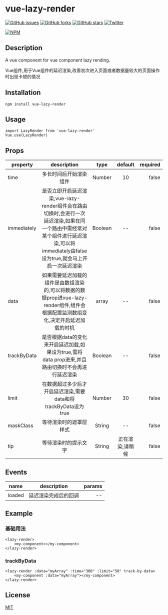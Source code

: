 # vue-lazy-render

[![GitHub issues](https://img.shields.io/github/issues/yeyuqiudeng/vue-lazy-render.svg)](https://github.com/yeyuqiudeng/vue-lazy-render/issues)
[![GitHub forks](https://img.shields.io/github/forks/yeyuqiudeng/vue-lazy-render.svg)](https://github.com/yeyuqiudeng/vue-lazy-render/network)
[![GitHub stars](https://img.shields.io/github/stars/yeyuqiudeng/vue-lazy-render.svg)](https://github.com/yeyuqiudeng/vue-lazy-render/stargazers)
[![Twitter](https://img.shields.io/twitter/url/https/github.com/yeyuqiudeng/vue-lazy-render.svg?style=social)](https://twitter.com/intent/tweet?text=Wow:&url=%5Bobject%20Object%5D)

[![NPM](https://nodei.co/npm/vue-lazy-render.png?downloads=true&downloadRank=true&stars=true)](https://nodei.co/npm/vue-lazy-render/)

## Description

A vue component for vue component lazy rending.

Vue组件,用于Vue组件的延迟渲染,改善初次进入页面或者数据量较大的页面操作时出现卡顿的情况

## Installation

    npm install vue-lazy-render
   
## Usage

    import LazyRender from 'vue-lazy-render'
    Vue.use(LazyRender)

## Props

| property      | description   | type  | default |required|
| ------------- |:-------------:|:-----:|:-------:|-------:|
|time|多长时间后开始渲染组件|Number|10|false|
|immediately|是否立即开启延迟渲染,vue-lazy-render组件会在路由切换时,会进行一次延迟渲染,如果在同一个路由中需经常对某个组件进行延迟渲染,可以将immediately由false设为true,就会马上开启一次延迟渲染|Boolean|--|false|
|data|如果需要延迟加载的组件是由数组渲染的,可以将数据的数据prop进vue-lazy-render组件,组件会根据配置监测数组变化,决定开启延迟加载的时机|array|--|false|
|trackByData|是否根据data的变化来开启延迟加载,如果设为true,需将data prop进来,并且路由切换时不会再进行延迟渲染|Boolean|--|false|
|limit|在数据超过多少后才开启延迟渲染,需要data和将trackByData设为true|Number|30|false|
|maskClass|等待渲染时的遮罩层样式|String|--|false|
|tip|等待渲染时的提示文字|String|正在渲染,请稍候|false|

## Events
| name      | description |params|
| -------|:--------:|-------:|
| loaded |延迟渲染完成后的回调|--|


## Example

### 基础用法
    <lazy-render>
        <my-component></my-component>
    </lazy-render>

### trackByData
    <lazy-render :data="myArray" :time="300" :limit="50" track-by-data>
        <my-component :data="myArray"></my-component>
    </lazy-render>

## License

[MIT](https://opensource.org/licenses/MIT)


